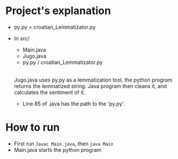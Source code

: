 # Project's explanation

- py.py = croatian_Lemmatizator.py
- In src/
    -   Main.java
    -   Jugo.java
    -   py.py / croatian_Lemmatizator.py
        
    <br>
    
    Jugo.java uses py.py as a lemmatization tool, the python program returns the lemmatized string. 
    Java program then cleans it, and calculates the sentiment of it.

    -   Line 85 of .java has the path to the 'py.py'.

# How to run
 -	First run `Javac Main.java`, then `java Main`
 -	Main.java starts the python program
